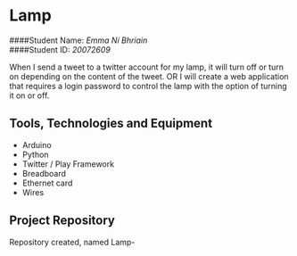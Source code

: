 # Lamp
####Student Name: *Emma Ní Bhriain*   
####Student ID: *20072609*

When I send a tweet to a twitter account for my lamp, it will turn off or turn on depending on the content of the tweet. 
OR
I will create a web application that requires a login password to control the lamp with the option of turning it on or off.

## Tools, Technologies and Equipment

* Arduino
* Python
* Twitter / Play Framework
* Breadboard
* Ethernet card
* Wires


## Project Repository
Repository created, named Lamp-


